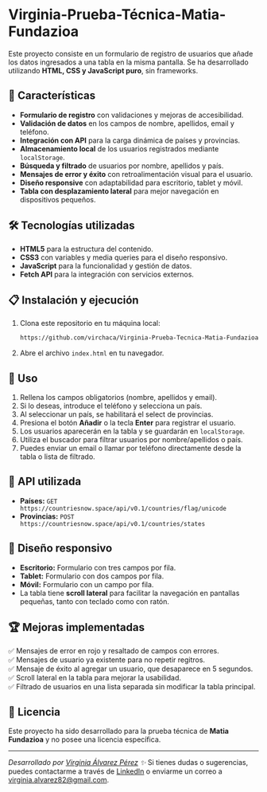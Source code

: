# Virginia-Prueba-Técnica-Matia-Fundazioa

Este proyecto consiste en un formulario de registro de usuarios que añade los datos ingresados a una tabla en la misma pantalla. Se ha desarrollado utilizando **HTML, CSS y JavaScript puro**, sin frameworks.

## 📌 Características

- **Formulario de registro** con validaciones y mejoras de accesibilidad.
- **Validación de datos** en los campos de nombre, apellidos, email y teléfono.
- **Integración con API** para la carga dinámica de países y provincias.
- **Almacenamiento local** de los usuarios registrados mediante `localStorage`.
- **Búsqueda y filtrado** de usuarios por nombre, apellidos y país.
- **Mensajes de error y éxito** con retroalimentación visual para el usuario.
- **Diseño responsive** con adaptabilidad para escritorio, tablet y móvil.
- **Tabla con desplazamiento lateral** para mejor navegación en dispositivos pequeños.

## 🛠️ Tecnologías utilizadas

- **HTML5** para la estructura del contenido.
- **CSS3** con variables y media queries para el diseño responsivo.
- **JavaScript** para la funcionalidad y gestión de datos.
- **Fetch API** para la integración con servicios externos.

## 📋 Instalación y ejecución

1. Clona este repositorio en tu máquina local:
   ```sh
   https://github.com/virchaca/Virginia-Prueba-Tecnica-Matia-Fundazioa.git
   ```
2. Abre el archivo `index.html` en tu navegador.

## 📝 Uso

1. Rellena los campos obligatorios (nombre, apellidos y email).
2. Si lo deseas, introduce el teléfono y selecciona un país.
3. Al seleccionar un país, se habilitará el select de provincias.
4. Presiona el botón **Añadir** o la tecla **Enter** para registrar el usuario.
5. Los usuarios aparecerán en la tabla y se guardarán en `localStorage`.
6. Utiliza el buscador para filtrar usuarios por nombre/apellidos o país.
7. Puedes enviar un email o llamar por teléfono directamente desde la tabla o lista de filtrado.

## 📌 API utilizada

- **Países:** `GET https://countriesnow.space/api/v0.1/countries/flag/unicode`
- **Provincias:** `POST https://countriesnow.space/api/v0.1/countries/states`

## 📱 Diseño responsivo

- **Escritorio:** Formulario con tres campos por fila.
- **Tablet:** Formulario con dos campos por fila.
- **Móvil:** Formulario con un campo por fila.
- La tabla tiene **scroll lateral** para facilitar la navegación en pantallas pequeñas, tanto con teclado como con ratón.

## 🏆 Mejoras implementadas

✅ Mensajes de error en rojo y resaltado de campos con errores.  
✅ Mensajes de usuario ya existente para no repetir regitros.  
✅ Mensaje de éxito al agregar un usuario, que desaparece en 5 segundos.  
✅ Scroll lateral en la tabla para mejorar la usabilidad.  
✅ Filtrado de usuarios en una lista separada sin modificar la tabla principal.  



## 📄 Licencia

Este proyecto ha sido desarrollado para la prueba técnica de **Matia Fundazioa** y no posee una licencia específica.

---
_Desarrollado por [Virginia Álvarez Pérez](https://github.com/virchaca) ✨_
Si tienes dudas o sugerencias, puedes contactarme a través de [LinkedIn](https://www.linkedin.com/in/virginia-alvarezperez/) o enviarme un correo a [virginia.alvarez82@gmail.com](mailto:virginia.alvarez82@gmail.com).
